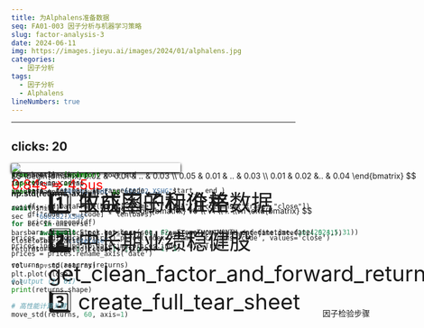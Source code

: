 ```yaml
---
title: 为Alphalens准备数据
seq: FA01-003 因子分析与机器学习策略
slug: factor-analysis-3
date: 2024-06-11
img: https://images.jieyu.ai/images/2024/01/alphalens.jpg
categories:
  - 因子分析
tags:
  - 因子分析
  - Alphalens
lineNumbers: true
---
```


---
clicks: 20
---

<style>
.abs {
    position: absolute;
}

ul {
    list-style-type: none;
    font-size: 4vw;
}

.step1-header {
    position: absolute;
    top: 15%;
    left: 780px;
}

</style>

<div class="abs step1-header" v-motion
    :click-4="{opacity: 1}"
    :enter="{opacity: 0}">
    因子检验步骤
</div>
<div class="abs step1" v-motion
    :click-4="{scale:0.2, x: 450, y:50}"
    :enter="{scale:1,x:50,y:150}">
<v-clicks>

- :one: 生成因子和价格数据
- :two: get_clean_factor_and_forward_returns
- :three: create_full_tear_sheet

</v-clicks>
</div>

<!--click 4-->

<div class="abs" v-motion
    :click-9="{scale:0}"
    :enter="{scale:1,x:50,y:150,opacity:1}">

<v-clicks>

- :one: 收益率的标准差
- :two: 中长期业绩稳健股

</v-clicks>
</div>

<!--click 6-->

<div class="abs" v-motion style="width: 300px;box-shadow: 0 2px 4px rgba(0,0,0,0.5);"
    :click-6="{scale:1, y:380}"
    :click-7="{x:10}"
    :click-9="{scale:0}"
    :enter="{scale: 0, x:390, y: 500}">
    <img src="https://images.jieyu.ai/images/2024/06/low-vol-fjgs.jpg"/>
</div>

<div class="abs" v-motion style="width: 300px;box-shadow: 0 2px 4px rgba(0,0,0,0.5);"
    :click-7="{scale:1, y: 380}"
    :click-8="{x:670}"
    :click-9="{scale:0}"
    :enter="{scale:0, x:390, y:500}">
    <img src="https://images.jieyu.ai/images/2024/06/low-vol-dzjt.jpg">
</div>

<div class="abs" v-motion style="width: 300px;box-shadow: 0 2px 4px rgba(0,0,0,0.5);"
    :click-8="{scale:1, y:380, x: 340}"
    :click-9="{scale:0}"
    :enter="{scale:0,x:390,y:500}">
    <img src="https://images.jieyu.ai/images/2024/06/high-vol-zhdc.jpg"/>
</div>

<!--click9-->

<div class="abs" v-motion
    :click-9="{scale:1}"
    :click-11="{scale:0}"
    :enter="{x:50, y:150}">

```python
from coursea import *
import numpy as np
import matplotlib.pyplot as plt

await init()
sec = "600282.XSHG"

bars = await Stock.get_bars(sec, 61, FrameType.MONTH,end=datetime.date(2024,5,31))
close = bars["close"]
returns = close[1:]/close[:-1]-1

vol = np.std(returns)
plt.plot(close)
vol
```
</div>

<div class="abs" v-motion
    :click-9="{scale:1}"
    :click-10="{scale:0}"
    :enter="{x:750, y:250, width:200}">
    <img src="https://images.jieyu.ai/images/2024/06/600282-close-plot.jpg">
</div>

<div class="abs" v-motion
    :click-10="{scale:1}"
    :click-12="{scale:0}"
    :enter="{x:750, y:250, width:200, scale:0}">
    <img src="https://images.jieyu.ai/images/2023/07/factor_df_format.png">
</div>

<!--click 11-->
<div class="abs" v-motion
    :click-11="{scale:1}"
    :click-14="{scale:0}"
    :enter="{x:50, y:150}">

```python
from bottleneck import move_std

universe = ["000001.XSHE", "600282.XSHG"]

returns = []

for sec in universe:
    bars = await Stock.get_bars(sec, 62, FrameType.MONTH,end=datetime.date(2024,5,31))
    close = bars["close"]
    returns.append(close[1:]/close[:-1]-1)

returns = np.asarray(returns)

# output (2, 61)
print(returns.shape)

# 高性能计算关键
move_std(returns, 60, axis=1)
```
</div>

<!-- click 12 -->

<div class="abs" v-motion
    :click-12="{scale:1}"
    :click-13="{scale:0}"
    :enter="{x:750, y:250, width:200}">

$$
\begin{bmatrix} 0.02 & -0.01 & .. & 0.03 \\ 0.05 & 0.01 & .. & 0.03 \\ 0.01 & 0.02 &.. & 0.04 \end{bmatrix}
$$

**np.std(returns, axis=1)**

$$
\begin{bmatrix}
v0 \\ v1 \\ .. \\vn
\end{bmatrix}
$$
</div>

<div class="abs" v-motion style="color:red;font-size:2.5vw"
    :click-13="{scale:1}"
    :click-14="{scale:0}"
    :enter="{x:750, y:250, scale:0}">

0.84s => 4.5us
</div>

<!--click 14-->

<div class="abs" v-motion style="color:red;font-size:2.5vw"
    :click-14="{scale:1}"
    :click-15="{scale:0}"
    :enter="{x:50, y:250, scale:0}">

<img src="https://images.jieyu.ai/images/2023/07/prices_df_format.png">
</div>

<!--click 15-->
<div class="abs" v-motion
    :click-15="{scale:1}"
    :click-16="{opacity: 0}"
    :enter="{x:50, y:150, scale:0}">

```python{all|2-7|9}{at:15}
prices = []
for code in codes:
    bars = get_bars_in_range(code, ..., start_, end_)
    
    df = pd.DataFrame(bars[["frame", "close"]], columns=["frame","close"])
    df["code"] = [code] * len(bars)
    prices.append(df)

prices = pd.concat(prices).pivot(index='frame', columns='code', values='close')
prices.index = pd.to_datetime(prices.index, utc=True)
prices = prices.rename_axis('date')
```
</div>

<Promotion :at=16 :dur=15 />

<!--
上一期视频我们介绍了通过Alphalens来分析因子绩效，主要是三个步骤

[click]

1. 按Alphalens要求的格式生成因子和价格数据

[click]

2. 调用 get_clean_factor_and_forward_returns 进行数据清洗
[click]
3. 调用create_full_tear_sheet 生成绩效报告

我们今天讲第一个步骤，如何生成因子和价格数据。这里的关键，我们最终得到的因子数据，要转换成为符合Alphalens格式要求的DataFrame.

在这里我们举一个低波动因子的例子。

[click]

低波动因子即股票收益率的标准差。

[click]

低波动因子能选出业绩较好的个股.

一些业绩比较好，护城河比较深的个股，多是以机构持仓为主，因此波动不会太大，但因为有业绩支撑，所以也能持续上涨。

很显然，如果收益标准差比较小，那么股票的价格波动就不大，股票的收益率就比较稳定。比如，如果一支股票连续10月，每月匀速上涨2%，那么这10个月的波动率就为零。

[click]

我们无法找到波动率为零的例子。这个例子是到5月份为止，波动率最低的前10中的一支。如果你去看它的财报，会发现它的收益十分稳健。

[click]
当然，如果一支股票连续10月匀速下跌2%，那么它的10月波动率也是为零。

同样，我们无法找到波动率为零，且连续下降的个股。这是波动率最小的20支个股中的一支，它一直在下降中。

我们完全可以通过均线方向过滤掉这种股。我们有一个比较稳健的均线方向判断方案，在量化24课中有介绍。

[click]

个股大涨往往是见顶的指标。低波动因子会不会选到这种个股？我们看看中间这个例子。它在大涨之前，波动率较低，大涨之后，波动率急剧上升，是5月波动率最大的前10支之一。显然，低波动因子不会选到上涨之后的个股。


通过低波动因子选股，与通过业绩选股有重叠的部分。大家可以思考一下，哪种方式更好，在A股，一些公司的财务报表不是太可信的情况下，可能低波动因子更有发现真实的业绩。

[click]

言归正转，我们来看看应该如何计算低波动因子。

如果仅仅针对个股，不考虑滑动窗口，那么计算非常容易。这段代码演示了如何计算个股的波动率。

但是，Alphales要求的是这样一个DataFrame，见右图

[click]

它是一个两重索引的DataFrame，第一层索引是日期，第二层索引是股票代码。因子值则是这里的score列。

如何得到这样一个表格呢？我们当然可以遍历因子检验区间[start, end]，对每一个日期，取universe中的每支股票，获取行情数据，再计算股票的波动率。但这样的代码是没有灵魂的。

我司曾经有一个研究员，当时给配置的电脑是2万多，印象中是32G内存，但是以这样的配置，他做因子分析非常痛苦，需要等待很长的时间。算法不够优化，是最大的问题。

接下来，我们来看看如何既简洁、又快速地实现这个计算。

[click]
代码的关键是使用bottleneck中的move_std函数。

numpy的std函数可以同时计算多行的std。如果多支股票的收益率按行排成右图的矩阵，那么我们就可以通过np.std(returns, axis=1)一次性求得所有个股的波动率。

[click]

但是，众所周知，numpy并没有提供滑动窗口函数，因此，我们要计算连续周期下的波动率，还至少要使用一层循环。bottleneck正好补齐了这个缺。

[click]

在我们的测试中， 这个示例耗时为4.5us，而通过np.std加循环计算，耗时为0.84秒。这里的示例提速了近200倍。

[click]

最后我们来看Alphalens对prices，价格数据的要求。

它是以日期为索引，股票代码为列名，价格为单元格值的DataFrame。

在构建这个dataframe时，建议这样获取数据。

通常，我们通过数据源获得的数据都是按支获取的、一定时间范围内的行情数据。这个数据往往不带code信息，我们需要像第6行一样，先补齐code信息，然后像第9行一样，通过pivot方法，将它转换成Alphalens需要的格式

[click]
今天的视频就到这里。谢谢观看。


-->
